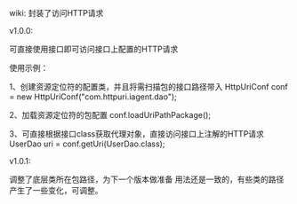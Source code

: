 wiki:
封装了访问HTTP请求

v1.0.0:

可直接使用接口即可访问接口上配置的HTTP请求

使用示例：

1、创建资源定位符的配置类，并且将需扫描包的接口路径带入
HttpUriConf conf = new HttpUriConf("com.httpuri.iagent.dao");

2、加载资源定位符的包配置
conf.loadUriPathPackage();

3、可直接根据接口class获取代理对象，直接访问接口上注解的HTTP请求
UserDao uri = conf.getUri(UserDao.class);

v1.0.1:

调整了底层类所在包路径，为下一个版本做准备
用法还是一致的，有些类的路径产生了一些变化，可调整。
